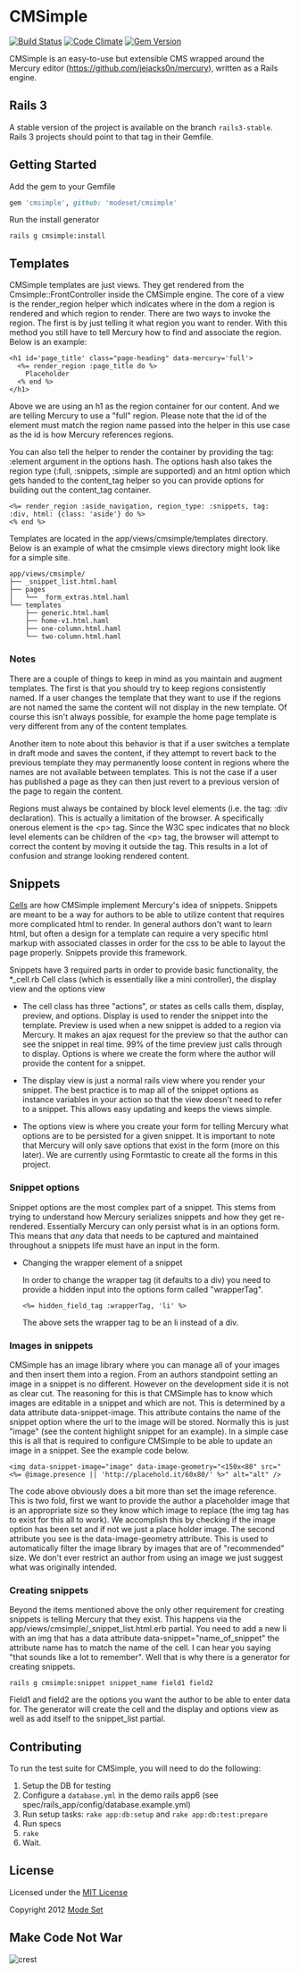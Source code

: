 # CMSimple

[![Build Status](https://secure.travis-ci.org/modeset/cmsimple.png?branch=master)](http://travis-ci.org/modeset/cmsimple)
[![Code Climate](https://codeclimate.com/badge.png)](https://codeclimate.com/github/modeset/cmsimple)
[![Gem Version](https://badge.fury.io/rb/cmsimple.png)](http://badge.fury.io/rb/cmsimple)

CMSimple is an easy-to-use but extensible CMS wrapped around the Mercury editor (https://github.com/jejacks0n/mercury), written as a Rails engine.

## Rails 3

A stable version of the project is available on the branch `rails3-stable`. Rails 3 projects should point to that tag in their Gemfile.

## Getting Started

Add the gem to your Gemfile

```ruby
gem 'cmsimple', github: 'modeset/cmsimple'
```

Run the install generator

```shell
rails g cmsimple:install
```

## Templates

CMSimple templates are just views. They get rendered from the Cmsimple::FrontController inside the CMSimple engine. The core of a view is the render_region helper which indicates where in the dom a region is rendered and which region to render. There are two ways to invoke the region. The first is by just telling it what region you want to render. With this method you still have to tell Mercury how to find and associate the region. Below is an example:

```erb
<h1 id='page_title' class="page-heading" data-mercury='full'>
  <%= render_region :page_title do %>
    Placeholder
  <% end %>
</h1>
```

Above we are using an h1 as the region container for our content. And we are telling Mercury to use a "full" region. Please note that the id of the element must match the region name passed into the helper in this use case as the id is how Mercury references regions.

You can also tell the helper to render the container by providing the tag: :element argument in the options hash. The options hash also takes the region type (:full, :snippets, :simple are supported) and an html option which gets handed to the content_tag helper so you can provide options for building out the content_tag container.

```erb
<%= render_region :aside_navigation, region_type: :snippets, tag: :div, html: {class: 'aside'} do %>
<% end %>
```

Templates are located in the app/views/cmsimple/templates directory. Below is an example of what the cmsimple views directory might look like for a simple site.

```
app/views/cmsimple/
├── _snippet_list.html.haml
├── pages
│   └── _form_extras.html.haml
└── templates
    ├── generic.html.haml
    ├── home-v1.html.haml
    ├── one-column.html.haml
    └── two-column.html.haml

```
### Notes

There are a couple of things to keep in mind as you maintain and augment templates. The first is that you should try to keep regions consistently named. If a user changes the template that they want to use if the regions are not named the same the content will not display in the new template. Of course this isn't always possible, for example the home page template is very different from any of the content templates.

Another item to note about this behavior is that if a user switches a template in draft mode and saves the content, if they attempt to revert back to the previous template they may permanently loose content in regions where the names are not available between templates. This is not the case if a user has published a page as they can then just revert to a previous version of the page to regain the content.

Regions must always be contained by block level elements (i.e. the tag: :div declaration). This is actually a limitation of the browser. A specifically onerous element is the &lt;p&gt; tag. Since the W3C spec indicates that no block level elements can be children of the &lt;p&gt; tag, the browser will attempt to correct the content by moving it outside the tag. This results in a lot of confusion and strange looking rendered content.

## Snippets

[Cells](https://github.com/apotonick/cells) are how CMSimple implement Mercury's idea of snippets. Snippets are meant to be a way for authors to be able to utilize content that requires more complicated html to render. In general authors don't want to learn html, but often a design for a template can require a very specific html markup with associated classes in order for the css to be able to layout the page properly. Snippets provide this framework.

Snippets have 3 required parts in order to provide basic functionality, the *_cell.rb Cell class (which is essentially like a mini controller), the display view and the options view

* The cell class has three "actions", or states as cells calls them, display, preview, and options. Display is used to render the snippet into the template. Preview is used when a new snippet is added to a region via Mercury. It makes an ajax request for the preview so that the author can see the snippet in real time. 99% of the time preview just calls through to display. Options is where we create the form where the author will provide the content for a snippet.

* The display view is just a normal rails view where you render your snippet. The best practice is to map all of the snippet options as instance variables in your action so that the view doesn't need to refer to a snippet. This allows easy updating and keeps the views simple.

* The options view is where you create your form for telling Mercury what options are to be persisted for a given snippet. It is important to note that Mercury will only save options that exist in the form (more on this later). We are currently using Formtastic to create all the forms in this project.

### Snippet options

Snippet options are the most complex part of a snippet. This stems from trying to understand how Mercury serializes snippets and how they get re-rendered. Essentially Mercury can only persist what is in an options form. This means that _any_ data that needs to be captured and maintained throughout a snippets life must have an input in the form.

* Changing the wrapper element of a snippet
    
    In order to change the wrapper tag (it defaults to a div) you need to provide a hidden input into the options form called "wrapperTag".

    ```erb
    <%= hidden_field_tag :wrapperTag, 'li' %>
    ```
    The above sets the wrapper tag to be an li instead of a div.

### Images in snippets

CMSimple has an image library where you can manage all of your images and then insert them into a region. From an authors standpoint setting an image in a snippet is no different. However on the development side it is not as clear cut. The reasoning for this is that CMSimple has to know which images are editable in a snippet and which are not. This is determined by a data attribute data-snippet-image. This attribute contains the name of the snippet option where the url to the image will be stored. Normally this is just "image" (see the content highlight snippet for an example). In a simple case this is all that is required to configure CMSimple to be able to update an image in a snippet. See the example
code below.

```erb
<img data-snippet-image="image" data-image-geometry="<150x<80" src="<%= @image.presence || 'http://placehold.it/60x80/' %>" alt="alt" />
```

The code above obviously does a bit more than set the image reference. This is two fold, first we want to provide the author a placeholder image that is an appropriate size so they know which image to replace (the img tag has to exist for this all to work). We accomplish this by checking if the image option has been set and if not we just a place holder image. The second attribute you see is the data-image-geometry attribute. This is used to automatically filter the image library by images that are of "recommended" size. We don't ever restrict an author from using an image we just suggest what was originally intended.

### Creating snippets

Beyond the items mentioned above the only other requirement for creating snippets is telling Mercury that they exist. This happens via the app/views/cmsimple/_snippet_list.html.erb partial. You need to add a new li with an img that has a data attribute data-snippet="name_of_snippet" the attribute name has to match the name of the cell. I can hear you saying "that sounds like a lot to remember". Well that is why there is a generator for creating snippets.

```shell
rails g cmsimple:snippet snippet_name field1 field2
```

Field1 and field2 are the options you want the author to be able to enter data for. The generator will create the cell and the display and options view as well as add itself to the snippet_list partial.


## Contributing

To run the test suite for CMSimple, you will need to do the following:

1. Setup the DB for testing
  1. Configure a `database.yml` in the demo rails app6 (see spec/rails_app/config/database.example.yml)
  2. Run setup tasks: `rake app:db:setup` and `rake app:db:test:prepare`
2. Run specs
  1. `rake`
  2. Wait.


## License

Licensed under the [MIT License](http://creativecommons.org/licenses/MIT/)

Copyright 2012 [Mode Set](https://github.com/modeset)


## Make Code Not War
![crest](https://secure.gravatar.com/avatar/aa8ea677b07f626479fd280049b0e19f?s=75)

